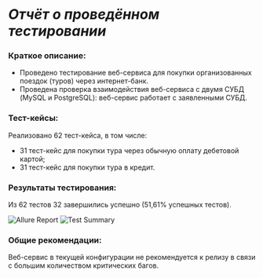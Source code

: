 # ***Отчёт о проведённом тестировании***

### Краткое описание:
- Проведено тестирование веб-сервиса для покупки организованных поездок (туров) через интернет-банк.
- Проведена проверка взаимодействия веб-сервиса с двумя СУБД (MySQL и PostgreSQL): веб-сервис работает с заявленными СУБД.

### Тест-кейсы:
Реализовано 62 тест-кейса, в том числе:
- 31 тест-кейс для покупки тура через обычную оплату дебетовой картой;
- 31 тест-кейс для покупки тура в кредит.

### Результаты тестирования:
Из 62 тестов 32 завершились успешно (51,61% успешных тестов).

![Allure Report](J:\Projects_for_Netology\qa-diploma-nemkina\pic\AllureReport.jpg)
![Test Summary](J:\Projects_for_Netology\qa-diploma-nemkina\pic\TestSummary.jpg)
    
### Общие рекомендации:
Веб-сервис в текущей конфигурации не рекомендуется к релизу в связи с большим количеством критических багов.